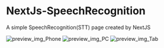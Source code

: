 # NextJs-SpeechRecognition
A simple SpeechRecognition(STT) page created by NextJS

![preview_img_Phone](https://i.ibb.co/kXQPp0f/image.png)
![preview_img_PC](https://i.ibb.co/7zxDD04/image.png)
![preview_img_Tab](https://i.ibb.co/m5GMS3N/image.png)
